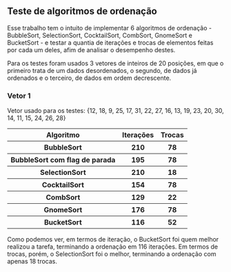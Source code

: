 <h2>Teste de algoritmos de ordenação</h2>
<p>Esse trabalho tem o intuito de implementar 6 algoritmos de ordenação - BubbleSort, SelectionSort, CocktailSort, CombSort, GnomeSort e BucketSort - e testar a quantia de iterações e trocas de elementos feitas por cada um deles, afim de analisar o desempenho destes.</p>
<p>Para os testes foram usados 3 vetores de inteiros de 20 posições, em que o primeiro trata de um dados desordenados, o segundo, de dados já ordenados e o terceiro, de dados em ordem decrescente.</p>

<h3>Vetor 1</h3>
<p>Vetor usado para os testes: {12, 18, 9, 25, 17, 31, 22, 27, 16, 13, 19, 23, 20, 30, 14, 11, 15, 24, 26, 28}</p>

<table style=width:100%;>
  <thead>
    <tr>
      <th>Algoritmo</th>
      <th>Iterações</th>
      <th>Trocas</th>
    </tr>
  </thead>
  <tbody>
    <tr>
      <th>BubbleSort</th>
      <th>210</th>
      <th>78</th>
    </tr>
    <tr>
      <th>BubbleSort com flag de parada</th>
      <th>195</th>
      <th>78</th>
    </tr>
    <tr>
      <th>SelectionSort</th>
      <th>210</th>
      <th>18</th>
    </tr>
    <tr>
      <th>CocktailSort</th>
      <th>154</th>
      <th>78</th>
    </tr>
    <tr>
      <th>CombSort</th>
      <th>129</th>
      <th>22</th>
    </tr>
    <tr>
      <th>GnomeSort</th>
      <th>176</th>
      <th>78</th>
    </tr>
    <tr>
      <th>BucketSort</th>
      <th>116</th>
      <th>52</th>
    </tr>
  </tbody>
</table>

<p>Como podemos ver, em termos de iteração, o BucketSort foi quem melhor realizou a tarefa, terminando a ordenação em 116 iterações. Em termos de trocas, porém, o SelectionSort foi o melhor, terminando a ordenação com apenas 18 trocas.</p>
